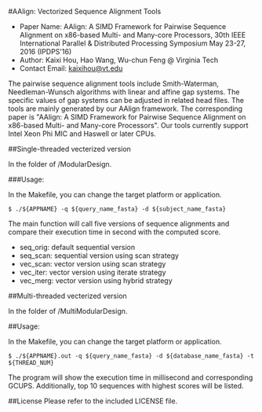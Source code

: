 #AAlign: Vectorized Sequence Alignment Tools

* Paper Name: AAlign: A SIMD Framework for Pairwise Sequence Alignment on x86-based Multi- and Many-core Processors, 30th IEEE International Parallel & Distributed Processing Symposium May 23-27, 2016 (IPDPS'16)
* Author: Kaixi Hou, Hao Wang, Wu-chun Feng @ Virginia Tech
* Contact Email: kaixihou@vt.edu

The pairwise sequence alignment tools include Smith-Waterman, Needleman-Wunsch algorithms with linear and affine gap systems. The specific values of gap systems can be adjusted in related head files. The tools are mainly generated by our AAlign framework. The corresponding paper is "AAlign: A SIMD Framework for Pairwise Sequence Alignment on x86-based Multi- and Many-core Processors". Our tools currently support Intel Xeon Phi MIC and Haswell or later CPUs.

##Single-threaded vecterized version 

In the folder of /ModularDesign.

###Usage:

In the Makefile, you can change the target platform or application.
```
$ ./${APPNAME} -q ${query_name_fasta} -d ${subject_name_fasta} 
```
The main function will call five versions of sequence alignments and compare their execution time in second with the computed score.
* seq_orig: default sequential version
* seq_scan: sequential version using scan strategy
* vec_scan: vector version using scan strategy
* vec_iter: vector version using iterate strategy
* vec_merg: vector version using hybrid strategy

##Multi-threaded vecterized version 

In the folder of /MultiModularDesign.

##Usage:

In the Makefile, you can change the target platform or application.
```
$ ./${APPNAME}.out -q ${query_name_fasta} -d ${database_name_fasta} -t ${THREAD_NUM}
```
The program will show the execution time in millisecond and corresponding GCUPS. Additionally, top 10 sequences with highest scores will be listed.

##License
Please refer to the included LICENSE file.
